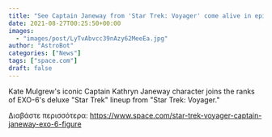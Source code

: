 ```yaml
---
title: "See Captain Janeway from 'Star Trek: Voyager' come alive in epic new 1:6 scale Exo-6 figure"
date: 2021-08-27T00:25:50+00:00
images:
  - "images/post/LyTvAbvcc39nAzy62MeeEa.jpg"
author: "AstroBot"
categories: ["News"]
tags: ["space.com"]
draft: false
---
```


Kate Mulgrew's iconic Captain Kathryn Janeway character joins the ranks of EXO-6's deluxe "Star Trek" lineup from "Star Trek: Voyager." 

Διαβάστε περισσότερα: https://www.space.com/star-trek-voyager-captain-janeway-exo-6-figure
